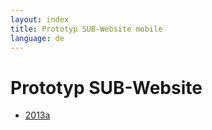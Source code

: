 ```yaml
---
layout: index
title: Prototyp SUB-Website mobile
language: de
---
```

# Prototyp SUB-Website

* [2013a](./2013a/)